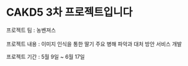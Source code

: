 # CAKD5 3차 프로젝트입니다

프로젝트 팀 : 농벤져스<br><br>
프로젝트 내용 : 이미지 인식을 통한 딸기 주요 병해 파악과 대처 방안 서비스 개발

프로젝트 기간 : 5월 9일 ~ 6월 17일 


  


